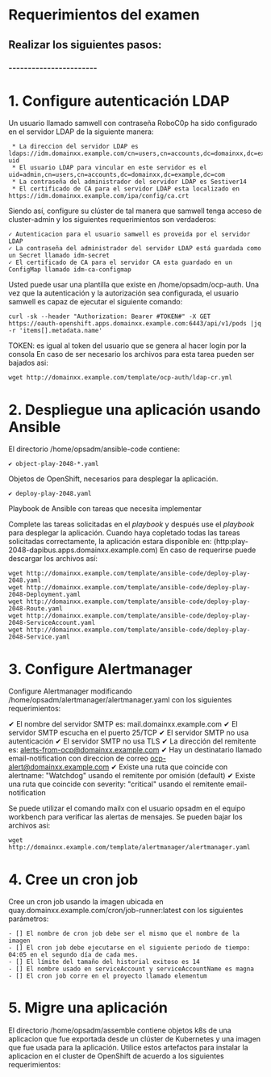 # Requerimientos del examen

## Realizar los siguientes pasos:

### -----------------------

# 1. Configure autenticación LDAP


Un usuario llamado samwell con contraseña RoboC0p ha sido configurado en el servidor LDAP de la siguiente manera:

````
 * La direccion del servidor LDAP es ldaps://idm.domainxx.example.com/cn=users,cn=accounts,dc=domainxx,dc=example,dc=com?uid
 * El usuario LDAP para vincular en este servidor es el uid=admin,cn=users,cn=accounts,dc=domainxx,dc=example,dc=com
 * La contraseña del administrador del servidor LDAP es Sestiver14
 * El certificado de CA para el servidor LDAP esta localizado en https://idm.domainxx.example.com/ipa/config/ca.crt
````
Siendo así, configure su clúster de tal manera que samwell tenga acceso de cluster-admin y los siguientes requerimientos son verdaderos:

````
✓ Autenticacion para el usuario samwell es proveida por el servidor LDAP
✓ La contraseña del administrador del servidor LDAP está guardada como un Secret llamado idm-secret
✓ El certificado de CA para el servidor CA esta guardado en un ConfigMap llamado idm-ca-configmap
````
Usted puede usar una plantilla que existe en /home/opsadm/ocp-auth. Una vez que la autenticación y la autorización sea configurada, el usuario samwell es capaz de ejecutar el siguiente comando:

````
curl -sk --header "Authorization: Bearer #TOKEN#" -X GET https://oauth-openshift.apps.domainxx.example.com:6443/api/v1/pods |jq -r 'items[].metadata.name'
````

TOKEN: es igual al token del usuario que se genera al hacer login por la consola
En caso de ser necesario los archivos para esta tarea pueden ser bajados asi:

````
wget http://domainxx.example.com/template/ocp-auth/ldap-cr.yml 
````

# 2. Despliegue una aplicación usando Ansible

El directorio /home/opsadm/ansible-code contiene:
````
✔︎ object-play-2048-*.yaml
````
Objetos de OpenShift, necesarios para desplegar la aplicación.
````
✔︎ deploy-play-2048.yaml
````
Playbook de Ansible con tareas que necesita implementar

Complete las tareas solicitadas en el *playbook* y después use el *playbook*  para desplegar la aplicación.
Cuando haya copletado todas las tareas solicitadas correctamente, la aplicación estara disponible en: (http:play-2048-dapibus.apps.domainxx.example.com) 
En caso de requerirse puede descargar los archivos así:

````
wget http://domainxx.example.com/template/ansible-code/deploy-play-2048.yaml
wget http://domainxx.example.com/template/ansible-code/deploy-play-2048-Deployment.yaml
wget http://domainxx.example.com/template/ansible-code/deploy-play-2048-Route.yaml
wget http://domainxx.example.com/template/ansible-code/deploy-play-2048-ServiceAccount.yaml
wget http://domainxx.example.com/template/ansible-code/deploy-play-2048-Service.yaml
````
# 3. Configure Alertmanager

Configure Alertmanager modificando /home/opsadm/alertmanager/alertmanager.yaml con los siguientes requerimientos:

>
✔︎ El nombre del servidor SMTP es: mail.domainxx.example.com
✔︎ El servidor SMTP escucha en el puerto 25/TCP
✔︎ El servidor SMTP no usa autenticación
✔︎ El servidor SMTP no usa TLS
✔︎ La dirección del remitente es: alerts-from-ocp@domainxx.example.com
✔︎ Hay un destinatario llamado email-notification con direccion de correo ocp-alert@domainxx.example.com
✔︎ Existe una ruta que coincide con alertname: "Watchdog" usando el remitente por omisión (default)
✔︎ Existe una ruta que coincide con severity: "critical" usando el remitente email-notification

Se puede utilizar el comando mailx con el usuario opsadm en el equipo workbench para verificar las alertas de mensajes.
Se pueden bajar los archivos asi:

````
wget http://domainxx.example.com/template/alertmanager/alertmanager.yaml
````

# 4. Cree un cron job

Cree un cron job usando la imagen ubicada en quay.domainxx.example.com/cron/job-runner:latest con los siguientes parámetros:

````
- [] El nombre de cron job debe ser el mismo que el nombre de la imagen
- [] El cron job debe ejecutarse en el siguiente periodo de tiempo: 04:05 en el segundo día de cada mes.
- [] El límite del tamaño del historial exitoso es 14
- [] El nombre usado en serviceAccount y serviceAccountName es magna
- [] El cron job corre en el proyecto llamado elementum

````

# 5. Migre una aplicación

El directorio /home/opsadm/assemble contiene objetos k8s de una aplicacion que fue exportada desde un clúster de Kubernetes y una imagen que fue usada para la aplicación.
Utilice estos artefactos para instalar la aplicacion en el cluster de OpenShift de acuerdo a los siguientes requerimientos:


